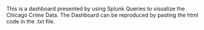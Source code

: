 This is a dashboard presented by using Splunk Queries to visualize the Chicago Crime Data.
The Dashboard can be reproduced by pasting the html code in the .txt file.
